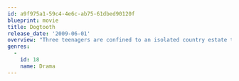 ```yaml
---
id: a9f975a1-59c4-4e6c-ab75-61dbed90120f
blueprint: movie
title: Dogtooth
release_date: '2009-06-01'
overview: "Three teenagers are confined to an isolated country estate that could very well be on another planet. The trio spend their days listening to endless homemade tapes that teach them a whole new vocabulary. Any word that comes from beyond their family abode is instantly assigned a new meaning. Hence 'the sea' refers to a large armchair and 'zombies' are little yellow flowers. Having invented a brother whom they claim to have ostracized for his disobedience, the uber-controlling parents terrorize their offspring into submission."
genres:
  -
    id: 18
    name: Drama
---
```

